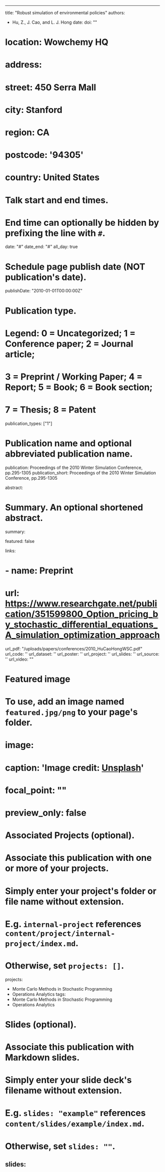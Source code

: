 
---
title: "Robust simulation of environmental policies"
authors:
- Hu, Z., J. Cao, and L. J. Hong
date:
doi: ""

# location: Wowchemy HQ
# address:
#   street: 450 Serra Mall
#   city: Stanford
#   region: CA
#   postcode: '94305'
#   country: United States

# Talk start and end times.
#   End time can optionally be hidden by prefixing the line with `#`.
date: "#"
date_end: "#"
all_day: true

# Schedule page publish date (NOT publication's date).
publishDate: "2010-01-01T00:00:00Z"

# Publication type.
# Legend: 0 = Uncategorized; 1 = Conference paper; 2 = Journal article;
# 3 = Preprint / Working Paper; 4 = Report; 5 = Book; 6 = Book section;
# 7 = Thesis; 8 = Patent
publication_types: ["1"]

# Publication name and optional abbreviated publication name.
publication: Proceedings of the 2010 Winter Simulation Conference, pp.295-1305
publication_short: Proceedings of the 2010 Winter Simulation Conference, pp.295-1305

abstract:

# Summary. An optional shortened abstract.
summary:


featured: false

links:
# - name: Preprint
#   url: https://www.researchgate.net/publication/351599800_Option_pricing_by_stochastic_differential_equations_A_simulation_optimization_approach
url_pdf: "/uploads/papers/conferences/2010_HuCaoHongWSC.pdf"
url_code: ''
url_dataset: ''
url_poster: ''
url_project: ''
url_slides: ''
url_source: ''
url_video: ""


# Featured image
# To use, add an image named `featured.jpg/png` to your page's folder.
# image:
#   caption: 'Image credit: [**Unsplash**](https://unsplash.com/photos/pLCdAaMFLTE)'
#   focal_point: ""
#   preview_only: false

# Associated Projects (optional).
#   Associate this publication with one or more of your projects.
#   Simply enter your project's folder or file name without extension.
#   E.g. `internal-project` references `content/project/internal-project/index.md`.
#   Otherwise, set `projects: []`.
projects:
 - Monte Carlo Methods in Stochastic Programming
 - Operations Analytics
tags:
- Monte Carlo Methods in Stochastic Programming
- Operations Analytics

# Slides (optional).
#   Associate this publication with Markdown slides.
#   Simply enter your slide deck's filename without extension.
#   E.g. `slides: "example"` references `content/slides/example/index.md`.
#   Otherwise, set `slides: ""`.
slides:
---
